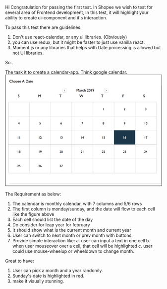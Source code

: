 Hi Congratulation for passing the first test.
In Shopee we wish to test for several area of Frontend development,
In this test, it will highlight your ability to create ui-component and it's interaction.

To pass this test there are guidelines:
1. Don't use react-calendar, or any ui libraries. (Obviously)
2. you can use redux, but it might be faster to just use vanilla react.
3. Moment.js or any libraries that helps with Date processing is allowed but not UI libraries.

So..

The task it to create a calendar-app. Think google calendar.
<img style="border: 1px solid black;" src='./calendar.png'>

The Requirement as below:
1. The calendar is monthly calendar, with 7 columns and 5/6 rows
2. The first column is monday/sunday, and the date will flow to each cell like the figure above
3. Each cell should list the date of the day
4. Do consider for leap year for february
5. It should show what is the current month and current year
6. User can switch to next month or prev month with buttons
7. Provide simple interaction like: 
   a. user can input a text in one cell
   b. when user mouseover over a cell, that cell will be highlighted
   c. user could use mouse-wheelup or wheeldown to change month.

Great to have: 
1. User can pick a month and a year randomly.
2. Sunday's date is highlighted in red.
3. make it visually stunning.